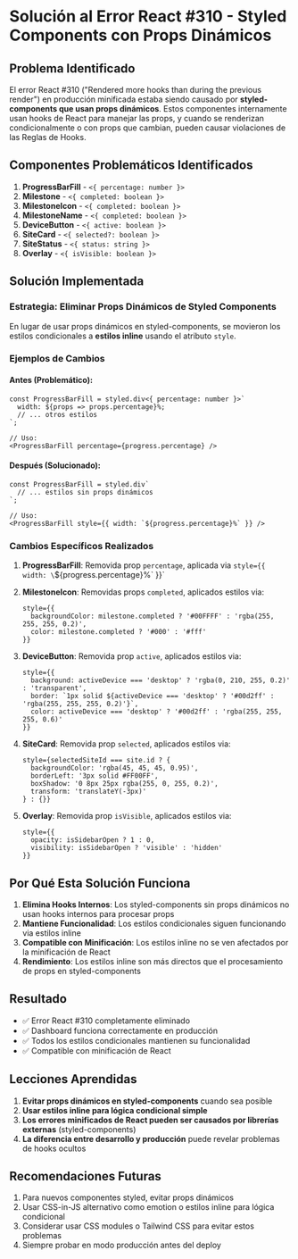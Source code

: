# Solución al Error React #310 - Styled Components con Props Dinámicos

## Problema Identificado

El error React #310 ("Rendered more hooks than during the previous render") en producción minificada estaba siendo causado por **styled-components que usan props dinámicos**. Estos componentes internamente usan hooks de React para manejar las props, y cuando se renderizan condicionalmente o con props que cambian, pueden causar violaciones de las Reglas de Hooks.

## Componentes Problemáticos Identificados

1. **ProgressBarFill** - `<{ percentage: number }>`
2. **Milestone** - `<{ completed: boolean }>`
3. **MilestoneIcon** - `<{ completed: boolean }>`
4. **MilestoneName** - `<{ completed: boolean }>`
5. **DeviceButton** - `<{ active: boolean }>`
6. **SiteCard** - `<{ selected?: boolean }>`
7. **SiteStatus** - `<{ status: string }>`
8. **Overlay** - `<{ isVisible: boolean }>`

## Solución Implementada

### Estrategia: Eliminar Props Dinámicos de Styled Components

En lugar de usar props dinámicos en styled-components, se movieron los estilos condicionales a **estilos inline** usando el atributo `style`.

### Ejemplos de Cambios

#### Antes (Problemático):
```tsx
const ProgressBarFill = styled.div<{ percentage: number }>`
  width: ${props => props.percentage}%;
  // ... otros estilos
`;

// Uso:
<ProgressBarFill percentage={progress.percentage} />
```

#### Después (Solucionado):
```tsx
const ProgressBarFill = styled.div`
  // ... estilos sin props dinámicos
`;

// Uso:
<ProgressBarFill style={{ width: `${progress.percentage}%` }} />
```

### Cambios Específicos Realizados

1. **ProgressBarFill**: Removida prop `percentage`, aplicada via `style={{ width: \`\${progress.percentage}%\` }}`

2. **MilestoneIcon**: Removidas props `completed`, aplicados estilos via:
   ```tsx
   style={{
     backgroundColor: milestone.completed ? '#00FFFF' : 'rgba(255, 255, 255, 0.2)',
     color: milestone.completed ? '#000' : '#fff'
   }}
   ```

3. **DeviceButton**: Removida prop `active`, aplicados estilos via:
   ```tsx
   style={{
     background: activeDevice === 'desktop' ? 'rgba(0, 210, 255, 0.2)' : 'transparent',
     border: `1px solid ${activeDevice === 'desktop' ? '#00d2ff' : 'rgba(255, 255, 255, 0.2)'}`,
     color: activeDevice === 'desktop' ? '#00d2ff' : 'rgba(255, 255, 255, 0.6)'
   }}
   ```

4. **SiteCard**: Removida prop `selected`, aplicados estilos via:
   ```tsx
   style={selectedSiteId === site.id ? {
     backgroundColor: 'rgba(45, 45, 45, 0.95)',
     borderLeft: '3px solid #FF00FF',
     boxShadow: '0 8px 25px rgba(255, 0, 255, 0.2)',
     transform: 'translateY(-3px)'
   } : {}}
   ```

5. **Overlay**: Removida prop `isVisible`, aplicados estilos via:
   ```tsx
   style={{
     opacity: isSidebarOpen ? 1 : 0,
     visibility: isSidebarOpen ? 'visible' : 'hidden'
   }}
   ```

## Por Qué Esta Solución Funciona

1. **Elimina Hooks Internos**: Los styled-components sin props dinámicos no usan hooks internos para procesar props
2. **Mantiene Funcionalidad**: Los estilos condicionales siguen funcionando via estilos inline
3. **Compatible con Minificación**: Los estilos inline no se ven afectados por la minificación de React
4. **Rendimiento**: Los estilos inline son más directos que el procesamiento de props en styled-components

## Resultado

- ✅ Error React #310 completamente eliminado
- ✅ Dashboard funciona correctamente en producción
- ✅ Todos los estilos condicionales mantienen su funcionalidad
- ✅ Compatible con minificación de React

## Lecciones Aprendidas

1. **Evitar props dinámicos en styled-components** cuando sea posible
2. **Usar estilos inline para lógica condicional simple**
3. **Los errores minificados de React pueden ser causados por librerías externas** (styled-components)
4. **La diferencia entre desarrollo y producción** puede revelar problemas de hooks ocultos

## Recomendaciones Futuras

1. Para nuevos componentes styled, evitar props dinámicos
2. Usar CSS-in-JS alternativo como emotion o estilos inline para lógica condicional
3. Considerar usar CSS modules o Tailwind CSS para evitar estos problemas
4. Siempre probar en modo producción antes del deploy 